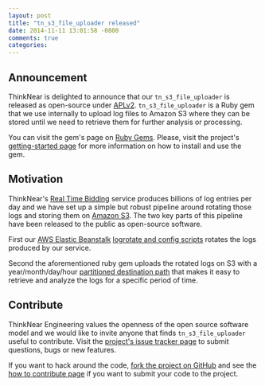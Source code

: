 ```yaml
---
layout: post
title: "tn_s3_file_uploader released"
date: 2014-11-11 13:01:58 -0800
comments: true
categories: 
---
```


## Announcement
ThinkNear is delighted to announce that our `tn_s3_file_uploader` is released as open-source under [APLv2](http://www.apache.org/licenses/LICENSE-2.0.html). `tn_s3_file_uploader` is a Ruby gem that we use internally to upload log files to Amazon S3 where they can be stored until we need to retrieve them for further analysis or processing.

You can visit the gem's page on [Ruby Gems](https://rubygems.org/gems/tn_s3_file_uploader). Please, visit the project's [getting-started page](https://github.com/ThinkNear/tn_s3_file_uploader/wiki/Getting-started) for more information on how to install and use the gem.

## Motivation
ThinkNear's [Real Time Bidding](http://en.wikipedia.org/wiki/Real-time_bidding) service produces billions of log entries per day and we have set up a simple but robust pipeline around rotating those logs and storing them on [Amazon S3](http://aws.amazon.com/s3/). The two key parts of this pipeline have been released to the public as open-source software.

First our [AWS Elastic Beanstalk](http://aws.amazon.com/elasticbeanstalk/?sc_channel=PS&sc_campaign=beanstalk_awns&sc_publisher=google&sc_medium=beanstalk_b&sc_content=elastic_beanstalk_e&sc_detail=amazon%20elastic%20beanstalk&sc_category=beanstalk&sc_segment=177&sc_matchtype=e&sc_country=US&s_kwcid=AL!4422!3!50999240322!e!!g!!amazon%20elastic%20beanstalk&ef_id=VCxP0QAABUt7hwuO:20141111211834:s) [logrotate and config scripts](https://github.com/ThinkNear/aws_templates) rotates the logs produced by our service.

Second the aforementioned ruby gem uploads the rotated logs on S3 with a year/month/day/hour [partitioned destination path](https://github.com/ThinkNear/tn_s3_file_uploader/wiki/Getting-started#partition-uploaded-files-based-on-date) that makes it easy to retrieve and analyze the logs for a specific period of time.

## Contribute
ThinkNear Engineering values the openness of the open source software model and we would like to invite anyone that finds `tn_s3_file_uploader` useful to contribute. Visit the [project's issue tracker page](https://github.com/ThinkNear/tn_s3_file_uploader/issues) to submit questions, bugs or new features. 

If you want to hack around the code, [fork the project on GitHub](https://github.com/ThinkNear/tn_s3_file_uploader/fork) and see the [how to contribute page](https://github.com/ThinkNear/tn_s3_file_uploader/wiki/Contribute) if you want to submit your code to the project.
